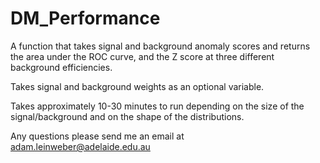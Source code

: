 # DM_Performance
A function that takes signal and background anomaly scores and returns the area under the ROC curve, and the Z score at three different background efficiencies.

Takes signal and background weights as an optional variable.

Takes approximately 10-30 minutes to run depending on the size of the signal/background and on the shape of the distributions.

Any questions please send me an email at adam.leinweber@adelaide.edu.au

